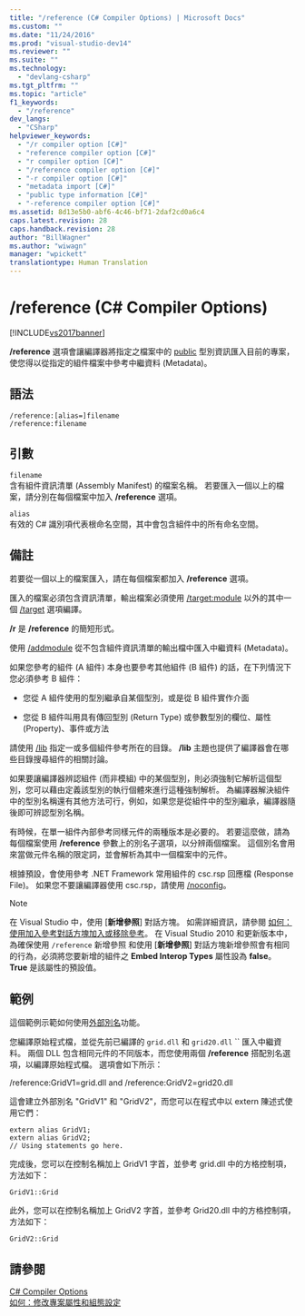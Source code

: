 ```yaml
---
title: "/reference (C# Compiler Options) | Microsoft Docs"
ms.custom: ""
ms.date: "11/24/2016"
ms.prod: "visual-studio-dev14"
ms.reviewer: ""
ms.suite: ""
ms.technology: 
  - "devlang-csharp"
ms.tgt_pltfrm: ""
ms.topic: "article"
f1_keywords: 
  - "/reference"
dev_langs: 
  - "CSharp"
helpviewer_keywords: 
  - "/r compiler option [C#]"
  - "reference compiler option [C#]"
  - "r compiler option [C#]"
  - "/reference compiler option [C#]"
  - "-r compiler option [C#]"
  - "metadata import [C#]"
  - "public type information [C#]"
  - "-reference compiler option [C#]"
ms.assetid: 8d13e5b0-abf6-4c46-bf71-2daf2cd0a6c4
caps.latest.revision: 28
caps.handback.revision: 28
author: "BillWagner"
ms.author: "wiwagn"
manager: "wpickett"
translationtype: Human Translation
---
```

# /reference (C# Compiler Options)
[!INCLUDE[vs2017banner](../../../csharp/includes/vs2017banner.md)]

**\/reference** 選項會讓編譯器將指定之檔案中的 [public](../../../csharp/language-reference/keywords/public.md) 型別資訊匯入目前的專案，使您得以從指定的組件檔案中參考中繼資料 \(Metadata\)。  
  
## 語法  
  
```  
/reference:[alias=]filename  
/reference:filename  
```  
  
## 引數  
 `filename`  
 含有組件資訊清單 \(Assembly Manifest\) 的檔案名稱。  若要匯入一個以上的檔案，請分別在每個檔案中加入 **\/reference** 選項。  
  
 `alias`  
 有效的 C\# 識別項代表根命名空間，其中會包含組件中的所有命名空間。  
  
## 備註  
 若要從一個以上的檔案匯入，請在每個檔案都加入 **\/reference** 選項。  
  
 匯入的檔案必須包含資訊清單，輸出檔案必須使用 [\/target:module](../../../csharp/language-reference/compiler-options/target-module-compiler-option.md) 以外的其中一個 [\/target](../../../csharp/language-reference/compiler-options/target-compiler-option.md) 選項編譯。  
  
 **\/r** 是 **\/reference** 的簡短形式。  
  
 使用 [\/addmodule](../../../csharp/language-reference/compiler-options/addmodule-compiler-option.md) 從不包含組件資訊清單的輸出檔中匯入中繼資料 \(Metadata\)。  
  
 如果您參考的組件 \(A 組件\) 本身也要參考其他組件 \(B 組件\) 的話，在下列情況下您必須參考 B 組件：  
  
-   您從 A 組件使用的型別繼承自某個型別，或是從 B 組件實作介面  
  
-   您從 B 組件叫用具有傳回型別 \(Return Type\) 或參數型別的欄位、屬性 \(Property\)、事件或方法  
  
 請使用 [\/lib](../../../csharp/language-reference/compiler-options/lib-compiler-option.md) 指定一或多個組件參考所在的目錄。  **\/lib** 主題也提供了編譯器會在哪些目錄搜尋組件的相關討論。  
  
 如果要讓編譯器辨認組件 \(而非模組\) 中的某個型別，則必須強制它解析這個型別，您可以藉由定義該型別的執行個體來進行這種強制解析。  為編譯器解決組件中的型別名稱還有其他方法可行，例如，如果您是從組件中的型別繼承，編譯器隨後即可辨認型別名稱。  
  
 有時候，在單一組件內部參考同樣元件的兩種版本是必要的。  若要這麼做，請為每個檔案使用 **\/reference** 參數上的別名子選項，以分辨兩個檔案。  這個別名會用來當做元件名稱的限定詞，並會解析為其中一個檔案中的元件。  
  
 根據預設，會使用參考 .NET Framework 常用組件的 csc.rsp 回應檔 \(Response File\)。  如果您不要讓編譯器使用 csc.rsp，請使用 [\/noconfig](../../../csharp/language-reference/compiler-options/noconfig-compiler-option.md)。  
  
> [!NOTE]
>  在 Visual Studio 中，使用 \[**新增參照**\] 對話方塊。  如需詳細資訊，請參閱 [如何：使用加入參考對話方塊加入或移除參考](http://msdn.microsoft.com/zh-tw/3bd75d61-f00c-47c0-86a2-dd1f20e231c9)。  在 Visual Studio 2010 和更新版本中，為確保使用 `/reference` 新增參照 和使用 \[**新增參照**\] 對話方塊新增參照會有相同的行為，必須將您要新增的組件之 **Embed Interop Types** 屬性設為 **false**。  **True** 是該屬性的預設值。  
  
## 範例  
 這個範例示範如何使用[外部別名](../../../csharp/language-reference/keywords/extern-alias.md)功能。  
  
 您編譯原始程式檔，並從先前已編譯的 `grid.dll` 和 `grid20.dll` ``  匯入中繼資料。  兩個 DLL 包含相同元件的不同版本，而您使用兩個 **\/reference** 搭配別名選項，以編譯原始程式檔。  選項會如下所示：  
  
 \/reference:GridV1\=grid.dll and \/reference:GridV2\=grid20.dll  
  
 這會建立外部別名 "GridV1" 和 "GridV2"，而您可以在程式中以 extern 陳述式使用它們：  
  
```  
extern alias GridV1;  
extern alias GridV2;  
// Using statements go here.  
```  
  
 完成後，您可以在控制名稱加上 GridV1 字首，並參考 grid.dll 中的方格控制項，方法如下：  
  
```  
GridV1::Grid  
```  
  
 此外，您可以在控制名稱加上 GridV2 字首，並參考 Grid20.dll 中的方格控制項，方法如下：  
  
```  
GridV2::Grid   
```  
  
## 請參閱  
 [C\# Compiler Options](../../../csharp/language-reference/compiler-options/index.md)   
 [如何：修改專案屬性和組態設定](http://msdn.microsoft.com/zh-tw/e7184bc5-2f2b-4b4f-aa9a-3ecfcbc48b67)